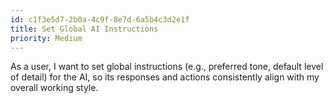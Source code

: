 ```yaml
---
id: c1f3e5d7-2b0a-4c9f-8e7d-6a5b4c3d2e1f
title: Set Global AI Instructions
priority: Medium
---
```

As a user, I want to set global instructions (e.g., preferred tone, default level of detail) for the AI, so its responses and actions consistently align with my overall working style.